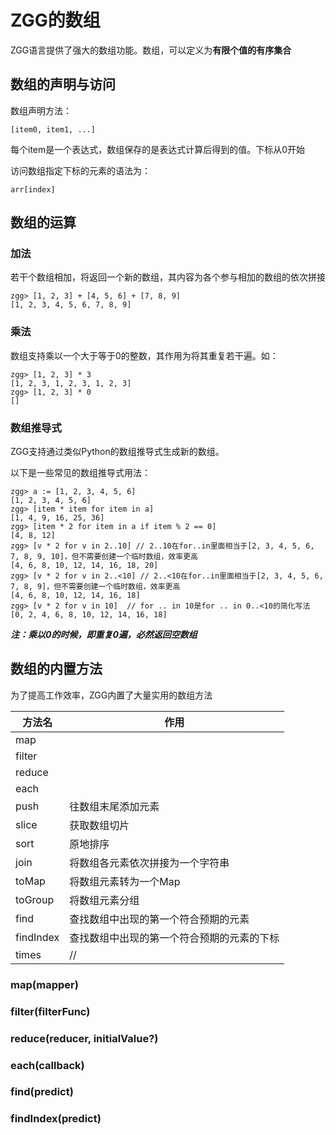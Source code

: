 # ZGG的数组

ZGG语言提供了强大的数组功能。数组，可以定义为**有限个值的有序集合**

## 数组的声明与访问

数组声明方法：
```
[item0, item1, ...]
```
每个item是一个表达式，数组保存的是表达式计算后得到的值。下标从0开始

访问数组指定下标的元素的语法为：
```
arr[index]
```

## 数组的运算

### 加法

若干个数组相加，将返回一个新的数组，其内容为各个参与相加的数组的依次拼接
```
zgg> [1, 2, 3] + [4, 5, 6] + [7, 8, 9]
[1, 2, 3, 4, 5, 6, 7, 8, 9]
```
### 乘法

数组支持乘以一个大于等于0的整数，其作用为将其重复若干遍。如：
```
zgg> [1, 2, 3] * 3
[1, 2, 3, 1, 2, 3, 1, 2, 3]
zgg> [1, 2, 3] * 0
[]
```

### 数组推导式

ZGG支持通过类似Python的数组推导式生成新的数组。

以下是一些常见的数组推导式用法：
```
zgg> a := [1, 2, 3, 4, 5, 6]
[1, 2, 3, 4, 5, 6]
zgg> [item * item for item in a]
[1, 4, 9, 16, 25, 36]
zgg> [item * 2 for item in a if item % 2 == 0]
[4, 8, 12]
zgg> [v * 2 for v in 2..10] // 2..10在for..in里面相当于[2, 3, 4, 5, 6, 7, 8, 9, 10]，但不需要创建一个临时数组，效率更高
[4, 6, 8, 10, 12, 14, 16, 18, 20]
zgg> [v * 2 for v in 2..<10] // 2..<10在for..in里面相当于[2, 3, 4, 5, 6, 7, 8, 9]，但不需要创建一个临时数组，效率更高
[4, 6, 8, 10, 12, 14, 16, 18]
zgg> [v * 2 for v in 10]  // for .. in 10是for .. in 0..<10的简化写法
[0, 2, 4, 6, 8, 10, 12, 14, 16, 18]
```

***注：乘以0的时候，即重复0遍，必然返回空数组***

## 数组的内置方法

为了提高工作效率，ZGG内置了大量实用的数组方法

| 方法名 | 作用 |
|-------|------|
| map | |
| filter | |
| reduce | |
| each | |
| push | 往数组末尾添加元素 |
| slice | 获取数组切片 |
| sort | 原地排序 |
| join | 将数组各元素依次拼接为一个字符串 |
| toMap | 将数组元素转为一个Map |
| toGroup | 将数组元素分组 |
| find  | 查找数组中出现的第一个符合预期的元素 |
| findIndex  | 查找数组中出现的第一个符合预期的元素的下标 |
| times  | // |

### map(mapper)
### filter(filterFunc)
### reduce(reducer, initialValue?)
### each(callback)
### find(predict)
### findIndex(predict)
